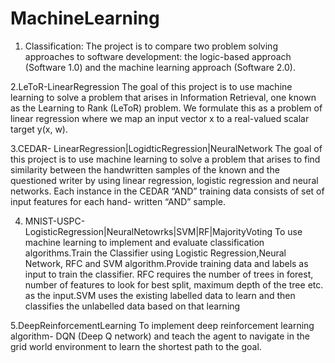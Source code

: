 # MachineLearning

1. Classification:
The project is to compare two problem solving approaches to software development: the logic-based approach (Software 1.0)     and the machine learning approach (Software 2.0).

2.LeToR-LinearRegression
The goal of this project is to use machine learning to solve a problem that arises in Information Retrieval, one known as the Learning to Rank (LeToR) problem. We formulate this as a problem of linear regression where we map an input vector x to a real-valued scalar target y(x, w).

3.CEDAR- LinearRegression|LogidticRegression|NeuralNetwork
The goal of this project is to use machine learning to solve a problem that arises to find similarity between the handwritten samples of the known and the questioned writer by using linear regression, logistic regression and neural networks. Each instance in the CEDAR “AND” training data consists of set of input features for each hand- written “AND” sample.

4. MNIST-USPC-LogisticRegression|NeuralNetowrks|SVM|RF|MajorityVoting
To use machine learning to implement and evaluate classification algorithms.Train the Classifier using Logistic Regression,Neural Network, RFC and SVM algorithm.Provide training data and labels as input to train the classifier. RFC requires the number of trees in forest, number of features to look for best split, maximum depth of the tree etc. as the input.SVM uses the existing labelled data to learn and then classifies the unlabelled data based on that learning

5.DeepReinforcementLearning
To implement deep reinforcement learning algorithm- DQN (Deep Q network) and teach the agent to navigate in the grid world environment to learn the shortest path to the goal.


